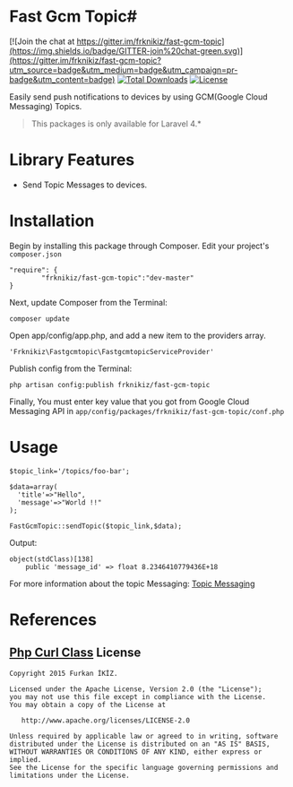 # Fast Gcm Topic#

[![Join the chat at https://gitter.im/frknikiz/fast-gcm-topic](https://img.shields.io/badge/GITTER-join%20chat-green.svg)](https://gitter.im/frknikiz/fast-gcm-topic?utm_source=badge&utm_medium=badge&utm_campaign=pr-badge&utm_content=badge)
[![Total Downloads](https://poser.pugx.org/frknikiz/fast-gcm-topic/downloads)](https://packagist.org/packages/frknikiz/fast-gcm-topic) [![License](https://poser.pugx.org/frknikiz/fast-gcm-topic/license)](https://packagist.org/packages/frknikiz/fast-gcm-topic)

Easily send push notifications to devices by using GCM(Google Cloud Messaging) Topics.
> This packages is only available for Laravel 4.*



# Library Features #

- Send Topic Messages to devices.

# Installation #
Begin by installing this package through Composer. Edit your project's `composer.json`

    "require": {
    		"frknikiz/fast-gcm-topic":"dev-master"
    }


Next, update Composer from the Terminal:

	composer update


Open app/config/app.php, and add a new item to the providers array.

	'Frknikiz\Fastgcmtopic\FastgcmtopicServiceProvider'

Publish config from the Terminal:

	php artisan config:publish frknikiz/fast-gcm-topic

Finally, You must enter key value that you got from Google Cloud Messaging API in `app/config/packages/frknikiz/fast-gcm-topic/conf.php`
# Usage #

    $topic_link='/topics/foo-bar';

    $data=array(
      'title'=>"Hello",
      'message'=>"World !!"
    );

	FastGcmTopic::sendTopic($topic_link,$data);

Output:

	object(stdClass)[138]
	    public 'message_id' => float 8.2346410779436E+18

For more information about the topic Messaging: [Topic Messaging](https://developers.google.com/cloud-messaging/topic-messaging)

# References #

[Php Curl Class](https://github.com/php-curl-class/php-curl-class)
License
--------

    Copyright 2015 Furkan İKİZ.

    Licensed under the Apache License, Version 2.0 (the "License");
    you may not use this file except in compliance with the License.
    You may obtain a copy of the License at

       http://www.apache.org/licenses/LICENSE-2.0

    Unless required by applicable law or agreed to in writing, software
    distributed under the License is distributed on an "AS IS" BASIS,
    WITHOUT WARRANTIES OR CONDITIONS OF ANY KIND, either express or implied.
    See the License for the specific language governing permissions and
    limitations under the License.


